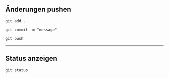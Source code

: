 ## Änderungen pushen
```
git add .
```

```
git commit -m "message"
```

```
git push
```

---

## Status anzeigen

```
git status 
```

